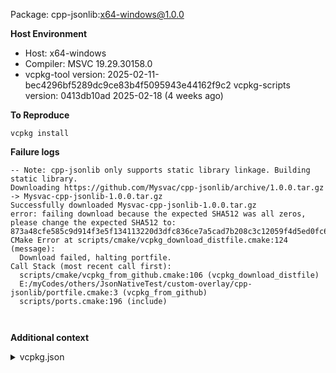 Package: cpp-jsonlib:x64-windows@1.0.0

**Host Environment**

- Host: x64-windows
- Compiler: MSVC 19.29.30158.0
-    vcpkg-tool version: 2025-02-11-bec4296bf5289dc9ce83b4f5095943e44162f9c2
    vcpkg-scripts version: 0413db10ad 2025-02-18 (4 weeks ago)

**To Reproduce**

`vcpkg install `

**Failure logs**

```
-- Note: cpp-jsonlib only supports static library linkage. Building static library.
Downloading https://github.com/Mysvac/cpp-jsonlib/archive/1.0.0.tar.gz -> Mysvac-cpp-jsonlib-1.0.0.tar.gz
Successfully downloaded Mysvac-cpp-jsonlib-1.0.0.tar.gz
error: failing download because the expected SHA512 was all zeros, please change the expected SHA512 to: 873a48cfe585c9d914f3e5f134113220d3dfc836ce7a5cad7b208c3c12059f4d5ed0fc661284ebd0ebdf00890a13422bc407a1b0bc87d2b50f0d3ea08d0584ad
CMake Error at scripts/cmake/vcpkg_download_distfile.cmake:124 (message):
  Download failed, halting portfile.
Call Stack (most recent call first):
  scripts/cmake/vcpkg_from_github.cmake:106 (vcpkg_download_distfile)
  E:/myCodes/others/JsonNativeTest/custom-overlay/cpp-jsonlib/portfile.cmake:3 (vcpkg_from_github)
  scripts/ports.cmake:196 (include)



```

**Additional context**

<details><summary>vcpkg.json</summary>

```
{
  "dependencies": [
    "cpp-jsonlib"
  ]
}

```
</details>
